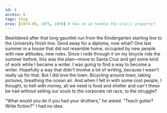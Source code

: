 ```yaml
---
id: 4
access: 0
tags: blog
eras: [1974-09, 1975, 1976] # how do we handle the era(s) property?
---
```

Bewildered after that long gauntlet run from the Kindergarten starting line to the University finish line. Send away for a diploma, now what? One last summer in a house that did not resemble home, occupied by new people with new attitudes, new rules. Since I rode through it on my bicycle ride the summer before, this was the plan—move to Santa Cruz and get some kind of work while I became a writer. I was going to find a way to become a writer. Hopefully a way that didn't involve a lot of writing, because I wasn't really up for that. But I did love the town. Bicycling around town, taking pictures, breathing the ocean air. And when I fell in with some cool people, I thought, to hell with money, all we need is food and shelter and can't these be had without selling our souls to the corporate rat race, to the struggle?

"What would you do if you had your druthers," he asked. "Teach guitar? Write fiction?" I had no idea.